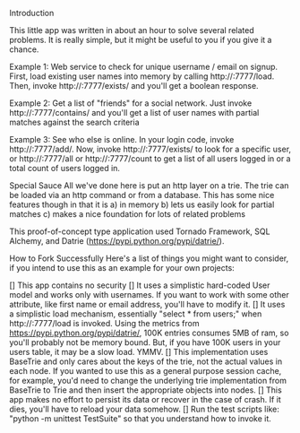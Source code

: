 Introduction

This little app was written in about an hour to solve several related problems. It is really simple, but it might be useful to you if you give it a chance.

Example 1: Web service to check for unique username / email on signup.
First, load existing user names into memory by calling http://<host>:7777/load. Then, invoke http://<host>:7777/exists/<key> and you'll get a boolean response.

Example 2: Get a list of "friends" for a social network.
Just invoke http://<host>:7777/contains/ <prefix> and you'll get a list of user names with partial matches against the search criteria

Example 3: See who else is online.
In your login code, invoke http://<host>:7777/add/<username>. Now, invoke http://<host>:7777/exists/<key> to look for a specific user, or http://<host>:7777/all or http://<host>:7777/count to get a list of all users logged in or a total count of users logged in.


Special Sauce
All we've done here is put an http layer on a trie. The trie can be loaded via an http command or from a database. This has some nice features though in that it is
    a) in memory
    b) lets us easily look for partial matches
    c) makes a nice foundation for lots of related problems

This proof-of-concept type application used Tornado Framework, SQL Alchemy, and Datrie (https://pypi.python.org/pypi/datrie/).


How to Fork Successfully
Here's a list of things you might want to consider, if you intend to use this as an example for your own projects:

[] This app contains no security
[] It uses a simplistic hard-coded User model and works only with usernames. If you want to work with some other attribute, like first name or email address, you'll have to modify it.
[] It uses a simplistic load mechanism, essentially "select * from users;" when http://<host>:7777/load is invoked. Using the metrics from https://pypi.python.org/pypi/datrie/, 100K entries consumes 5MB of ram, so you'll probably not be memory bound. But, if you have 100K users in your users table, it may be a slow load. YMMV.
[] This implementation uses BaseTrie and only cares about the keys of the trie, not the actual values in each node. If you wanted to use this as a general purpose session cache, for example, you'd need to change the underlying trie implementation from BaseTrie to Trie and then insert the appropriate objects into nodes.
[] This app makes no effort to persist its data or recover in the case of crash. If it dies, you'll have to reload your data somehow.
[] Run the test scripts like: "python -m unittest TestSuite" so that you understand how to invoke it.

